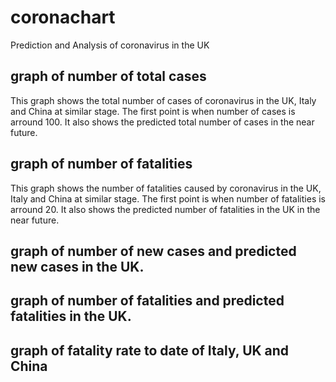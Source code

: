 # coronachart
Prediction and Analysis of coronavirus in the UK

## graph of number of total cases
This graph shows the total number of cases of coronavirus in the UK, Italy and China at similar stage.
The first point is when number of cases is arround 100. It also shows the predicted total number of cases in the near future.
## graph of number of fatalities
This graph shows the number of fatalities caused by coronavirus in the UK, Italy and China at similar stage.
The first point is when number of fatalities is arround 20. It also shows the predicted number of fatalities in the UK in the near future.
## graph of number of new cases and predicted new cases in the UK.
## graph of number of fatalities and predicted fatalities in the UK.
## graph of fatality rate to date of Italy, UK and China

